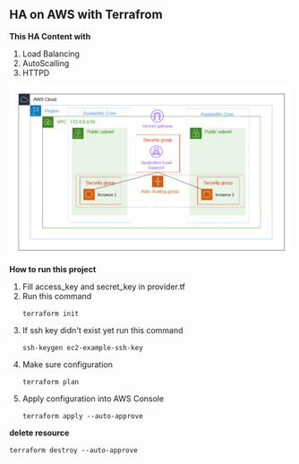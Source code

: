 ## HA on AWS with Terrafrom

**This HA Content with**
1. Load Balancing
2. AutoScalling
3. HTTPD

![tf-topology](./img/tf-topology.png)

**How to run this project**
1. Fill access_key and secret_key in provider.tf
2. Run this command
   ```
   terraform init
   ```
3. If ssh key didn't exist yet run this command
   ```
   ssh-keygen ec2-example-ssh-key
   ```
4. Make sure configuration
   ```
   terraform plan
   ```
5. Apply configuration into AWS Console
   ```
   terraform apply --auto-approve
   ```
   
**delete resource**
```
terraform destroy --auto-approve
```
